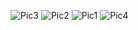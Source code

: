 ![Pic3](https://user-images.githubusercontent.com/103292606/180890955-1731d42c-b3a5-4ccd-95dc-ee1dd38374ab.png)
![Pic2](https://user-images.githubusercontent.com/103292606/180890957-e5b082dc-d66f-4feb-8e6b-2560618463ec.png)
![Pic1](https://user-images.githubusercontent.com/103292606/180890958-ba5939e8-7e17-4c02-82bd-aac64a7e3250.png)
![Pic4](https://user-images.githubusercontent.com/103292606/180890960-e5a0a681-2788-4258-8958-68daed61083b.png)

